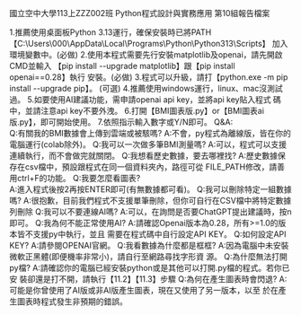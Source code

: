 國立空中大學113上ZZZ002班 Python程式設計與實務應用 第10組報告檔案

1.推薦使用桌面板Python 3.13運行，確保安裝時已將PATH  
   【C:\Users\000\AppData\Local\Programs\Python\Python313\Scripts】
    加入環境變數中。(必做)
  2.使用本程式需要先行安裝matplotlib及openai，請先開啟CMD並輸入
   【pip install --upgrade matplotlib】跟【pip install openai==0.28】執行
    安裝。(必做)
  3.程式可以升級，請打【python.exe -m pip install --upgrade pip】。
    (可選)
  4.推薦使用windows運行，linux、mac沒測試過。
  5.如要使用AI建議功能，需申請openai api key，並將api key貼入程式
    碼中，並請注意api key不要外洩。
  6.打開【BMI圖表版.py】or【BMI圖表ai版.py】，即可開始使用。
  7.依照指示輸入數字或Y/N即可。
Q&A:	
Q:有關我的BMI數據會上傳到雲端或被駭嗎?
A:不會，py程式為離線版，皆在你的電腦運行(colab除外)。
Q:我可以一次做多筆BMI測量嗎?
A:可以，程式可以支援連續執行，而不會做完就關閉。
Q:我想看歷史數據，要去哪裡找?
A:歷史數據保存在csv檔中，預設跟程式在同一個資料夾內，路徑可從
  FILE_PATH修改，請善用ctrl+F的功能。
Q:我要怎麼看圖表?	
A:進入程式後按2再按ENTER即可(有無數據都可看)。
Q:我可以刪除特定一組數據嗎?
A:很抱歉，目前我們程式不支援單筆刪除，但你可自行在CSV檔中將特定數據
  列刪除
Q:我可以不要連線AI嗎?
A:可以，在詢問是否要ChatGPT提出建議時，按n即可。
Q:我為何不能正常使用AI?
A:請確認Openai版本為0.28，所有>=1.0的版本皆不支援py中執行，並且 
  需要在程式碼中自行設定API KEY。
Q:如何設定API KEY?
A:請參閱OPENAI官網。
Q:我看數據為什麼都是框框?
A:因為電腦中未安裝微軟正黑體(即便機率非常小)，請自行至網路尋找字形資
  源。
Q:為什麼無法打開py檔?
A:請確認你的電腦已經安裝python或是其他可以打開.py檔的程式。若你已安
  裝卻還是打不開，請執行【11.2】【11.3】步驟
Q:為何在產生圖表時會閃退?
A:可能是你曾使用了AI版或非AI版產生圖表，現在又使用了另一版本，以至
  於在產生圖表時程式發生非預期的錯誤。
